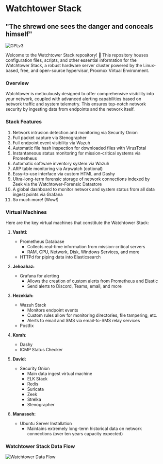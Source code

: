 # Watchtower Stack
## "The shrewd one sees the danger and conceals himself"
![GPLv3](https://www.gnu.org/graphics/gplv3-with-text-136x68.png)

Welcome to the Watchtower Stack repository! 🚀 This repository houses configuration files, scripts, and other essential information for the Watchtower Stack, a robust hardware server cluster powered by the Linux-based, free, and open-source hypervisor, Proxmox Virtual Environment.

### Overview

Watchtower is meticulously designed to offer comprehensive visibility into your network, coupled with advanced alerting capabilities based on network traffic and system telemetry. This ensures top-notch network security by ingesting data from endpoints and the network itself.

### Stack Features

1. Network intrusion detection and monitoring via Security Onion
2. Full packet capture via Stenographer
3. Full endpoint event visibility via Wazuh
4. Automatic file hash inspection for downloaded files with VirusTotal
5. Instantaneous status monitoring for mission-critical systems via Prometheus
6. Automatic software inventory system via Wazuh
7. ARP table monitoring via Arpwatch (optional)
8. Easy-to-use interface via custom HTML and Dashy
9. Ultra-long-term forensic storage of network connections indexed by Zeek via the Watchtower-Forensic Datastore
10. A global dashboard to monitor network and system status from all data ingest points via Grafana
11. So much more! (Wow!)

### Virtual Machines

Here are the key virtual machines that constitute the Watchtower Stack:

1. **Vashti:**
   - Prometheus Database
      - Collects real-time information from mission-critical servers
      - RAM, CPU, Network, Disk, Windows Services, and more
   - HTTPd for piping data into Elasticsearch

2. **Jehoahaz:**
   - Grafana for alerting
      - Allows the creation of custom alerts from Prometheus and Elastic
      - Send alerts to Discord, Teams, email, and more

3. **Hezekiah:**
   - Wazuh Stack
        - Monitors endpoint events
        - Custom rules allow for monitoring directories, file tampering, etc.
        - Alerts to email and SMS via email-to-SMS relay services
   - Postfix

4. **Korah:**
   - Dashy
   - ICMP Status Checker

5. **David:**
   - Security Onion
     - Main data ingest virtual machine
     - ELK Stack
     - Redis
     - Suricata
     - Zeek
     - Strelka
     - Stenographer

6. **Manasseh:**
   - Ubuntu Server Installation
     - Maintains extremely long-term historical data on network connections (over ten years capacity expected)

### Watchtower Stack Data Flow

![Watchtower Data Flow](https://i.imgur.com/3dDJ9Of.jpg)


